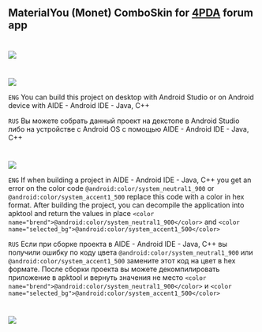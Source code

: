 ## MaterialYou (Monet) ComboSkin for [4PDA](https://4pda.to/forum/index.php?showtopic=673755) forum app
#
<img src="https://img.shields.io/badge/minSdk-31-blue?longCache=true&style=flat">

#
<img src="https://img.shields.io/badge/Build%20Project-blue?longCache=true&logo=github&labelColor=blue&style=flat">

`ENG`
You can build this project on desktop with Android Studio or on Android device with AIDE - Android IDE - Java, C++

`RUS`
Вы можете собрать данный проект на декстопе в Android Studio либо на устройстве с Android OS с помощью AIDE - Android IDE - Java, C++ 
#
<img src="https://img.shields.io/badge/Troubleshooting-blue?longCache=true&logo=github&labelColor=blue&style=flat">

`ENG`
If when building a project in AIDE - Android IDE - Java, C++ you get an error on the color code `@android:color/system_neutral1_900` or `@android:color/system_accent1_500` replace this code with a color in hex format. After building the project, you can decompile the application into apktool and return the values ​​in place
`<color name="brend">@android:color/system_neutral1_900</color>`
and
`<color name="selected_bg">@android:color/system_accent1_500</color>`

`RUS`
Если при сборке проекта в AIDE - Android IDE - Java, C++ вы получили ошибку по коду цвета `@android:color/system_neutral1_900` или `@android:color/system_accent1_500` замените этот код на цвет в hex формате. После сборки проекта вы можете декомпилировать приложение в apktool и вернуть значения не место
`<color name="brend">@android:color/system_neutral1_900</color>`
и
`<color name="selected_bg">@android:color/system_accent1_500</color>`

#
<a href="https://github.com/PycmShoma/4PDA-DarkMaterialYou-Skin/blob/master/assets/screenshots.md"><img src="https://img.shields.io/badge/Screenshots-blue?longCache=true&logo=github&labelColor=blue&style=flat"> </a>


